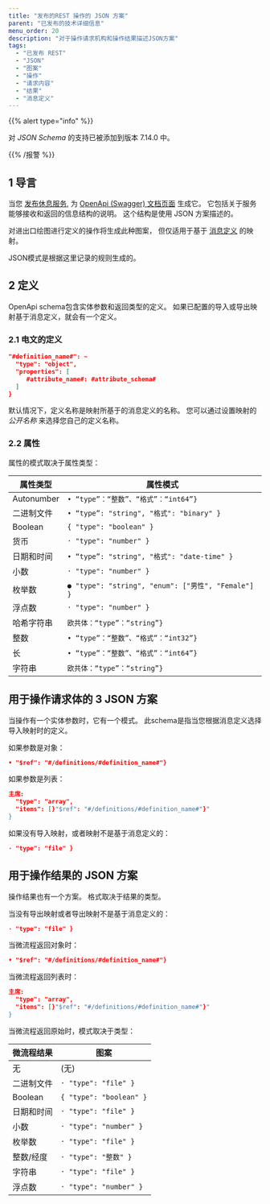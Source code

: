 ```yaml
---
title: "发布的REST 操作的 JSON 方案"
parent: "已发布的技术详细信息"
menu_order: 20
description: "对于操作请求机构和操作结果描述JSON方案"
tags:
  - "已发布 REST"
  - "JSON"
  - "图案"
  - "操作"
  - "请求内容"
  - "结果"
  - "消息定义"
---
```


{{% alert type="info" %}}

对 *JSON Schema* 的支持已被添加到版本 7.14.0 中。

{{% /报警 %}}

## 1 导言

当您 [发布休息服务](published-rest-services), 为 [OpenApi (Swagger) 文档页面](published-rest-services#interactive-documentation) 生成它。 它包括关于服务能够接收和返回的信息结构的说明。 这个结构是使用 JSON 方案描述的。

对进出口绘图进行定义的操作将生成此种图案， 但仅适用于基于 [消息定义](message-definitions) 的映射。

JSON模式是根据这里记录的规则生成的。

## 2 定义

OpenApi schema包含实体参数和返回类型的定义。 如果已配置的导入或导出映射基于消息定义，就会有一个定义。

### 2.1 电文的定义

```json
"#definition_name#": ~ 
  "type": "object",
  "properties": [
     #attribute_name#: #attribute_schema#
  ]
}
```

默认情况下，定义名称是映射所基于的消息定义的名称。 您可以通过设置映射的 _公开名称_ 来选择您自己的定义名称。

### 2.2 属性

属性的模式取决于属性类型：

| 属性类型       | 属性模式                                             |
| ---------- | ------------------------------------------------ |
| Autonumber | `• “type”：“整数”、“格式”：“int64”}`                    |
| 二进制文件      | `• “type”: "string", "格式": "binary" }`           |
| Boolean    | `{ "type": "boolean" }`                          |
| 货币         | `· "type": "number" }`                           |
| 日期和时间      | `• “type”: "string", "格式": "date-time" }`        |
| 小数         | `· "type": "number" }`                           |
| 枚举数        | `● "type": "string", "enum": ["男性", "Female"] }` |
| 浮点数        | `· "type": "number" }`                           |
| 哈希字符串      | `欧共体：“type”：“string”}`                           |
| 整数         | `• “type”：“整数”、“格式”：“int32”}`                    |
| 长          | `• “type”：“整数”、“格式”：“int64”}`                    |
| 字符串        | `欧共体：“type”：“string”}`                           |

## 用于操作请求体的 3 JSON 方案

当操作有一个实体参数时，它有一个模式。 此schema是指当您根据消息定义选择导入映射时的定义。

如果参数是对象：

```json
• "$ref": "#/definitions/#definition_name#"}
```

如果参数是列表：

```json
主席: 
  "type": "array",
  "items": [}"$ref": "#/definitions/#definition_name#"}"
}
```

如果没有导入映射，或者映射不是基于消息定义的：

```json
· "type": "file" }
```

## 用于操作结果的 JSON 方案

操作结果也有一个方案。 格式取决于结果的类型。

当没有导出映射或者导出映射不是基于消息定义的：

```json
· "type": "file" }
```

当微流程返回对象时：

```json
• "$ref": "#/definitions/#definition_name#"}
```

当微流程返回列表时：

```json
主席: 
  "type": "array",
  "items": [}"$ref": "#/definitions/#definition_name#"}"
}
```

当微流程返回原始时，模式取决于类型：

| 微流程结果   | 图案                      |
| ------- | ----------------------- |
| 无       | (无)                     |
| 二进制文件   | `· "type": "file" }`    |
| Boolean | `{ "type": "boolean" }` |
| 日期和时间   | `· "type": "file" }`    |
| 小数      | `· "type": "number" }`  |
| 枚举数     | `· "type": "file" }`    |
| 整数/经度   | `· "type": "整数" }`      |
| 字符串     | `· "type": "file" }`    |
| 浮点数     | `· "type": "number" }`  |
